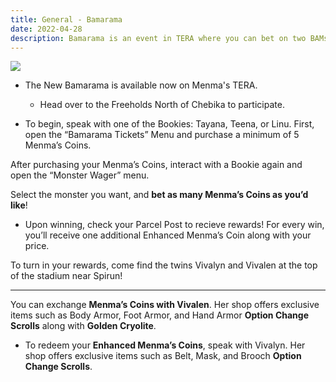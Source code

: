 ```yaml
---
title: General - Bamarama
date: 2022-04-28 
description: Bamarama is an event in TERA where you can bet on two BAMs from the overworld and win some gold.    
---
```


![](https://i.imgur.com/3l8B7Rn.png)

- The New Bamarama is available now on Menma's TERA.
  -  Head over to the Freeholds North of Chebika to participate.

- To begin, speak with one of the Bookies: Tayana, Teena, or Linu.
First, open the “Bamarama Tickets” Menu and purchase a minimum of 5 Menma’s Coins.

After purchasing your Menma’s Coins, interact with a Bookie again and open the “Monster Wager” menu.

Select the monster you want, and **bet as many Menma’s Coins as you’d like**!
  - Upon winning, check your Parcel Post to recieve rewards!
For every win, you’ll receive one additional Enhanced Menma’s Coin along with your price.

To turn in your rewards, come find the twins Vivalyn and Vivalen at the top of the stadium near Spirun!

<hr/>

You can exchange **Menma’s Coins with Vivalen**. Her shop offers exclusive items such as Body Armor, Foot Armor, and Hand Armor **Option Change Scrolls** along with **Golden Cryolite**.

- To redeem your **Enhanced Menma’s Coins**, speak with Vivalyn. Her shop offers exclusive items such as Belt, Mask, and Brooch **Option Change Scrolls**.